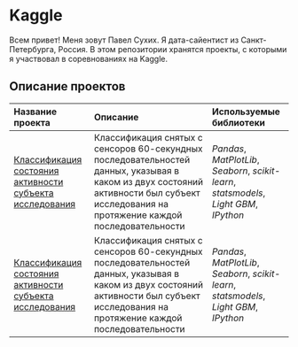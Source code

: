 # Kaggle

Всем привет! Меня зовут Павел Сухих. Я дата-сайентист из Санкт-Петербурга, Россия. В этом репозитории хранятся проекты, с которыми я участвовал в соревнованиях на Kaggle.

## Описание проектов

| Название проекта | Описание | Используемые библиотеки | 
| :---------------------- | :---------------------- | :---------------------- |
| [Классификация состояния активности субъекта исследования](state_determination_from_sensor_data) | Классификация снятых с сенсоров 60-секундных последовательностей данных, указывая в каком из двух состояний активности был субъект исследования на протяжение каждой последовательности| *Pandas*, *MatPlotLib*, *Seaborn*, *scikit-learn*, *statsmodels*, *Light GBM*, *IPython* |
| [Классификация состояния активности субъекта исследования](state_determination_from_sensor_data) | Классификация снятых с сенсоров 60-секундных последовательностей данных, указывая в каком из двух состояний активности был субъект исследования на протяжение каждой последовательности| *Pandas*, *MatPlotLib*, *Seaborn*, *scikit-learn*, *statsmodels*, *Light GBM*, *IPython* |
